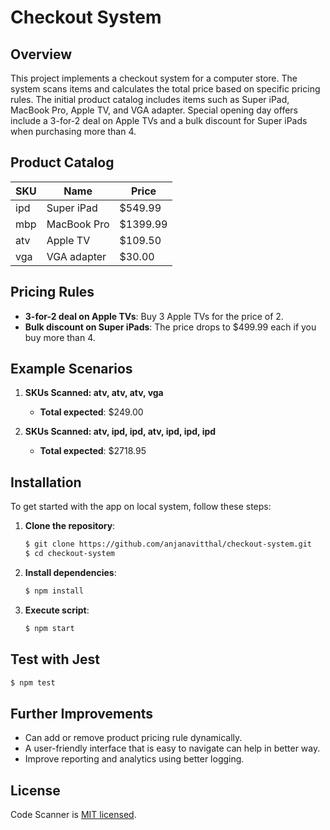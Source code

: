 # Checkout System

## Overview

This project implements a checkout system for a computer store. The system scans items and calculates the total price based on specific pricing rules. The initial product catalog includes items such as Super iPad, MacBook Pro, Apple TV, and VGA adapter. Special opening day offers include a 3-for-2 deal on Apple TVs and a bulk discount for Super iPads when purchasing more than 4.

## Product Catalog

| SKU  | Name        | Price   |
|------|-------------|---------|
| ipd  | Super iPad  | $549.99 |
| mbp  | MacBook Pro | $1399.99|
| atv  | Apple TV    | $109.50 |
| vga  | VGA adapter | $30.00  |

## Pricing Rules

- **3-for-2 deal on Apple TVs**: Buy 3 Apple TVs for the price of 2.
- **Bulk discount on Super iPads**: The price drops to $499.99 each if you buy more than 4.

## Example Scenarios

1. **SKUs Scanned: atv, atv, atv, vga**
   - **Total expected**: $249.00

2. **SKUs Scanned: atv, ipd, ipd, atv, ipd, ipd, ipd**
   - **Total expected**: $2718.95

## Installation

To get started with the app on local system, follow these steps:

1. **Clone the repository**:
   ```bash
   $ git clone https://github.com/anjanavitthal/checkout-system.git
   $ cd checkout-system
   ```

2. **Install dependencies**:
   ```bash
   $ npm install
   ```

3. **Execute script**:
   ```bash
   $ npm start
   ```

## Test with Jest

```bash
$ npm test
```


## Further Improvements

- Can add or remove product pricing rule dynamically.
- A user-friendly interface that is easy to navigate can help in better way.
- Improve reporting and analytics using better logging.


## License

Code Scanner is [MIT licensed](LICENSE).